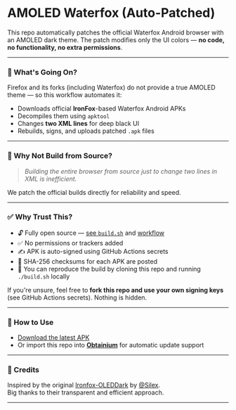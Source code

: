 # AMOLED Waterfox (Auto-Patched)

This repo automatically patches the official Waterfox Android browser with an AMOLED dark theme. The patch modifies only the UI colors — **no code, no functionality, no extra permissions**.

---

### 🔄 What's Going On?

Firefox and its forks (including Waterfox) do not provide a true AMOLED theme — so this workflow automates it:

- Downloads official **IronFox**-based Waterfox Android APKs
- Decompiles them using `apktool`
- Changes **two XML lines** for deep black UI
- Rebuilds, signs, and uploads patched `.apk` files

---

### 🤔 Why Not Build from Source?

> _Building the entire browser from source just to change two lines in XML is inefficient._

We patch the official builds directly for reliability and speed.

---

### ✅ Why Trust This?

- 🔓 Fully open source — [see `build.sh`](./build.sh) and [workflow](./.github/workflows/build.yml)
- ✅ No permissions or trackers added
- ✍️ APK is auto-signed using GitHub Actions secrets
- 🧾 SHA-256 checksums for each APK are posted
- 🔁 You can reproduce the build by cloning this repo and running `./build.sh` locally

If you're unsure, feel free to **fork this repo and use your own signing keys** (see GitHub Actions secrets). Nothing is hidden.

---

### 📲 How to Use

- [Download the latest APK](https://github.com/karanveers969/Waterfox-AMOLED/releases)
- Or import this repo into **[Obtainium](https://github.com/ImranR98/Obtainium)** for automatic update support

---

### 🙏 Credits

Inspired by the original [Ironfox-OLEDDark](https://github.com/Silex/ironfox-oled) by [@Silex](https://github.com/Silex).  
Big thanks to their transparent and efficient approach.

---
